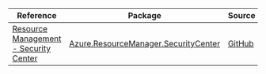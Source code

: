 | Reference | Package | Source |
|---|---|---|
|[Resource Management - Security Center](resourcemanager.securitycenter-readme.md)|[Azure.ResourceManager.SecurityCenter](https://www.nuget.org/packages/Azure.ResourceManager.SecurityCenter)|[GitHub](https://github.com/Azure/azure-sdk-for-net/blob/main/sdk/securitycenter/Azure.ResourceManager.SecurityCenter)|
